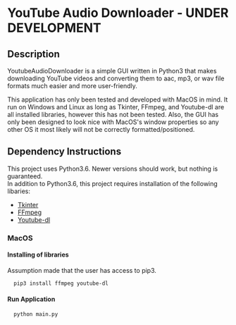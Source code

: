 # YouTube Audio Downloader - UNDER DEVELOPMENT

## Description
YoutubeAudioDownloader is a simple GUI written in Python3 that makes downloading YouTube videos and converting them to aac, mp3, or wav file formats much easier and more user-friendly.

This application has only been tested and developed with MacOS in mind. It <should> run on Windows and Linux as long as Tkinter, FFmpeg, and Youtube-dl are all installed libraries, however this has not been tested. Also, the GUI has only been designed to look nice with MacOS's window properties so any other OS it most likely will not be correctly formatted/positioned.

## Dependency Instructions
This project uses Python3.6. Newer versions should work, but nothing is guaranteed. <br>
In addition to Python3.6, this project requires installation of the following libaries:
 * [Tkinter](https://docs.python.org/3/library/tkinter.html)
 * [FFmpeg](https://ffmpeg.org/)
 * [Youtube-dl](http://ytdl-org.github.io/youtube-dl/)

### MacOS
#### Installing of libraries
Assumption made that the user has access to pip3.
```bash
  pip3 install ffmpeg youtube-dl

```
#### Run Application
```bash
  python main.py
```
